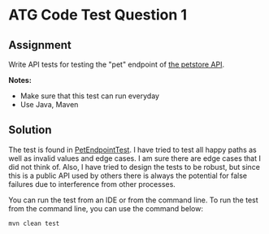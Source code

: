 # ATG Code Test Question 1

## Assignment

Write API tests for testing the "pet" endpoint of
[the petstore API](https://petstore.swagger.io).

**Notes:**

- Make sure that this test can run everyday
- Use Java, Maven

## Solution

The test is found in
[PetEndpointTest](src/test/java/se/ericthelin/atg/codetest/api/petstore/PetEndpointTest.java).
I have tried to test all happy paths as well as invalid values and edge cases. I
am sure there are edge cases that I did not think of. Also, I have tried to
design the tests to be robust, but since this is a public API used by others
there is always the potential for false failures due to interference from other
processes.

You can run the test from an IDE or from the command line. To run the test from
the command line, you can use the command below:

```
mvn clean test
```
